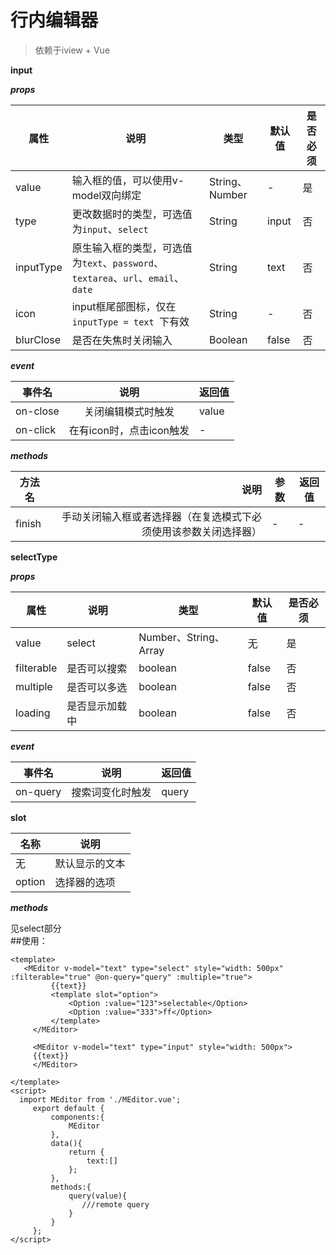 # 行内编辑器
>依赖于iview + Vue

**input**

***props***

| 属性 | 说明| 类型 | 默认值   | 是否必须 |
| --------- | ---------- | ------ | ----- | ---- |
| value     | 输入框的值，可以使用v-model双向绑定                    | String、Number | -     | 是    |
| type      | 更改数据时的类型，可选值为`input`、`select`            | String        | input | 否    |
| inputType | 原生输入框的类型，可选值为`text`、`password`、`textarea`、`url`、`email`、`date` | String        | text  | 否    |
| icon      | input框尾部图标，仅在`inputType = text `下有效      | String        | -     | 否    |
| blurClose | 是否在失焦时关闭输入                               | Boolean       | false | 否    |

 ***event***

| 事件名      |        说明        | 返回值   |
| -------- | :--------------: | ----- |
| on-close |    关闭编辑模式时触发     | value |
| on-click | 在有icon时，点击icon触发 | -     |

 ***methods***

| 方法名    | 说明 | 参数   | 返回值  |
| ------ | -------------: | ---- | ---- |
| finish | 手动关闭输入框或者选择器（在复选模式下必须使用该参数关闭选择器） | -    | -    |

 **selectType**

 ***props***

| 属性         | 说明      | 类型                  | 默认值   | 是否必须 |
| ---------- | ------- | ------------------- | ----- | ---- |
| value      | select  | Number、String、Array | 无     | 是    |
| filterable | 是否可以搜索  | boolean             | false | 否    |
| multiple   | 是否可以多选  | boolean             | false | 否    |
| loading    | 是否显示加载中 | boolean             | false | 否    |

   ***event***

| 事件名      | 说明       | 返回值   |
| -------- | -------- | ----- |
| on-query | 搜索词变化时触发 | query |

   **slot**

| 名称     | 说明      |
| ------ | ------- |
| 无      | 默认显示的文本 |
| option | 选择器的选项  |

  ***methods***

  见select部分
​     
   ##使用：
   ```
<template>
      <MEditor v-model="text" type="select" style="width: 500px" :filterable="true" @on-query="query" :multiple="true">
            {{text}}
            <template slot="option">
                <Option :value="123">selectable</Option>
                <Option :value="333">ff</Option>
            </template>
        </MEditor>
        
        <MEditor v-model="text" type="input" style="width: 500px">
        {{text}}
        </MEditor>
        
</template>
<script>
     import MEditor from './MEditor.vue';
        export default {
            components:{
                MEditor
            },
            data(){
                return {
                    text:[]
                };
            },
            methods:{
                query(value){
                   ///remote query
                }
            }
        };
</script>
   ```
